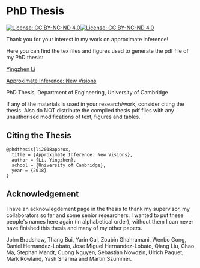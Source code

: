 # PhD Thesis

[![License: CC BY-NC-ND 4.0](https://licensebuttons.net/l/by-nc-nd/4.0/80x15.png)](https://creativecommons.org/licenses/by-nc-nd/4.0/)[![License: CC BY-NC-ND 4.0](https://img.shields.io/badge/License-CC%20BY--NC--ND%204.0-lightgrey.svg)](https://creativecommons.org/licenses/by-nc-nd/4.0/)

Thank you for your interest in my work on approximate inference!

Here you can find the tex files and figures used to generate the pdf file of my PhD thesis:

[Yingzhen Li](http://yingzhenli.net/home/en/)

[Approximate Inference: New Visions](http://yingzhenli.net/home/pdf/phd_thesis.pdf)

PhD Thesis, Department of Engineering, University of Cambridge

If any of the materials is used in your research/work, consider citing the thesis. Also do NOT distribute the compiled thesis pdf files with any unauthorised modifications of text, figures and tables.

## Citing the Thesis
```
@phdthesis{li2018approx,
  title = {Approximate Inference: New Visions},
  author = {Li, Yingzhen},
  school = {University of Cambridge},
  year = {2018}
}
```

## Acknowledgement
I have an acknowlegdement page in the thesis to thank my supervisor, my collaborators so far and some senior researchers. I wanted to put these people's names here again (in alphabetical order), without them I can never have finished this thesis and many of my other papers.

John Bradshaw, Thang Bui, Yarin Gal, Zoubin Ghahramani, Wenbo Gong, Daniel Hernandez-Lobato, Jose Miguel Hernandez-Lobato, Qiang Liu, Chao Ma, Stephan Mandt, Cuong Nguyen, Sebastian Nowozin, Ulrich Paquet, Mark Rowland, Yash Sharma and Martin Szummer.
